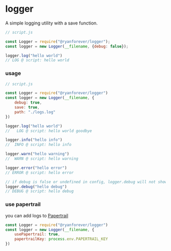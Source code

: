 # logger

A simple logging utility with a save function.

```javascript
// script.js

const Logger = require("@ryanforever/logger");
const logger = new Logger(__filename, {debug: false});

logger.log("hello world")
// LOG @ script: hello world
```


### usage
```javascript
// script.js

const Logger = require("@ryanforever/logger")
const logger = new Logger(__filename, {
	debug: true,
	save: true,
	path: "./logs.log"
})

logger.log("hello world")
//   LOG @ script: hello world goodbye

logger.info("hello info")
//  INFO @ script: hello info

logger.warn("hello warning")
//  WARN @ script: hello warning

logger.error("hello error")
// ERROR @ script: hello error

// if debug is false or undefined in config, logger.debug will not show up
logger.debug("hello debug")
// DEBUG @ script: hello debug
```


### use papertrail
you can add logs to [Papertrail](https://papertrailapp.com)
```javascript
const Logger = require("@ryanforever/logger")
const logger = new Logger(__filename, {
	usePapertrail: true,
	papertrailKey: process.env.PAPERTRAIL_KEY
})
```
